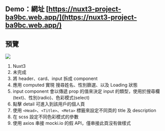 ## Demo：網址 [https://nuxt3-project-ba9bc.web.app/](https://nuxt3-project-ba9bc.web.app/)

## 預覽

<img src="/public/demo.gif">

1. Nuxt3
2. 未完成
3. 將 header、card、input 拆成 component
4. 應用 computed 實現 搜尋姓名、性別篩選、以及 Loading 狀態
5. input component 會以傳遞 prop 的值來決定 input 的類型，使用於搜尋欄(text)、性別(radio)、色彩模式(select)
6. 點擊 detail 可進入到該用戶的個人頁
7. 使用 `<Head>`、`<Title>`、`<Meta>` 標籤來設定不同頁的 title 及 description
8. 在 scss 設定不同色彩模式的參數
9. 使用 axios 串接 mocki.io 的假 API，僅串接此頁沒有做樣式
